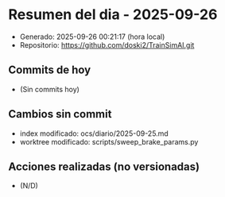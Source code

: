 # Resumen del dia - 2025-09-26

- Generado: 2025-09-26 00:21:17 (hora local)
- Repositorio: https://github.com/doski2/TrainSimAI.git

## Commits de hoy

- (Sin commits hoy)

## Cambios sin commit

- index modificado: ocs/diario/2025-09-25.md
- worktree modificado: scripts/sweep_brake_params.py

## Acciones realizadas (no versionadas)

- (N/D)
